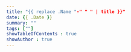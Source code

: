 ```yaml
---
title: "{{ replace .Name "-" " " | title }}"
date: {{ .Date }}
summary: ""
tags: [""]
showTableOfContents : true
showAuthor : true
---
```


